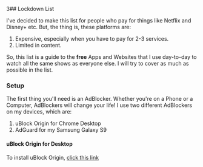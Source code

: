 3## Lockdown List

I've decided to make this list for people who pay for things like Netflix and Disney+ etc. But, the thing is, these platforms are:

1. Expensive, especially when you have to pay for 2-3 services.
2. Limited in content.

So, this list is a guide to the **free** Apps and Websites that I use day-to-day to watch all the same shows as everyone else. I will try to cover as much as possible in the list. 

### Setup
The first thing you'll need is an AdBlocker. Whether you're on a Phone or a Computer, AdBlockers will change your life! 
I use two different AdBlockers on my devices, which are: 

1. uBlock Origin for Chrome Desktop
2. AdGuard for my Samsung Galaxy S9

#### uBlock Origin for Desktop
To install uBlock Origin, [click this link](https://chrome.google.com/webstore/detail/ublock-origin/cjpalhdlnbpafiamejdnhcphjbkeiagm?hl=en-GB)
